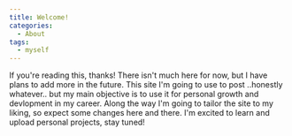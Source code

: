 ```yaml
---
title: Welcome!
categories:
  - About
tags:
  - myself
---
```


If  you're reading this, thanks! There isn't much here for now, but I have plans to add more in the future. This site I'm going to use to post ..honestly whatever.. but my main objective is to use it for personal growth and devlopment in  my career. Along the way I'm going to tailor the site to my liking, so expect some changes here and there. I'm excited to learn and upload personal projects, stay tuned!
